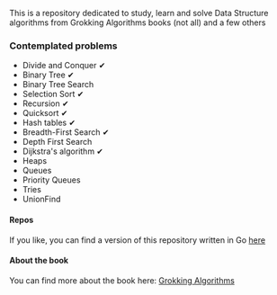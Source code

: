 This is a repository dedicated to study, learn and solve Data Structure algorithms from Grokking Algorithms books (not all) and a few others

### Contemplated problems ###
- Divide and Conquer ✔
- Binary Tree ✔
- Binary Tree Search
- Selection Sort ✔
- Recursion ✔
- Quicksort ✔
- Hash tables ✔
- Breadth-First Search ✔
- Depth First Search
- Dijkstra's algorithm ✔
- Heaps
- Queues
- Priority Queues
- Tries
- UnionFind

#### Repos ####
If you like, you can find a version of this repository written in Go [here](https://github.com/gabrielfmagalhaes/grokking-algorithms-go)

#### About the book ####
You can find more about the book here: [Grokking Algorithms](https://www.amazon.com/Grokking-Algorithms-illustrated-programmers-curious/dp/1617292230)
